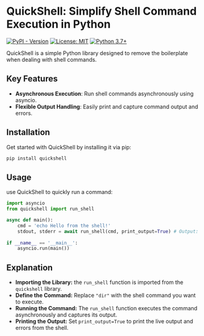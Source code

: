 # QuickShell: Simplify Shell Command Execution in Python
[![PyPI - Version](https://img.shields.io/pypi/v/quickshell)](https://pypi.org/project/quickshell/)
[![License: MIT](https://img.shields.io/badge/License-MIT-green.svg)](https://opensource.org/licenses/MIT)
[![Python 3.7+](https://img.shields.io/badge/python-3.7+-blue.svg)](https://www.python.org/downloads/)

QuickShell is a simple Python library designed to remove the boilerplate when dealing with shell commands.

## Key Features

- **Asynchronous Execution**: Run shell commands asynchronously using asyncio.
- **Flexible Output Handling**: Easily print and capture command output and errors.

## Installation

Get started with QuickShell by installing it via pip:

```sh
pip install quickshell
```

## Usage
use QuickShell to quickly run a command:
```python
import asyncio
from quickshell import run_shell

async def main():
    cmd = 'echo Hello from the shell!'
    stdout, stderr = await run_shell(cmd, print_output=True) # Output: Hello from the shell!
    
if __name__ == '__main__':
    asyncio.run(main())
```

## Explanation
- **Importing the Library:** the `run_shell` function is imported from the `quickshell` library.
- **Define the Command:** Replace `"dir"` with the shell command you want to execute.
- **Running the Command:** The `run_shell` function executes the command asynchronously and captures its output.
- **Printing the Output:** Set `print_output=True` to print the live output and errors from the shell.